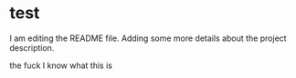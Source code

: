 # test
I am editing the README file. Adding some more details about the project description.


the fuck I know what this is
